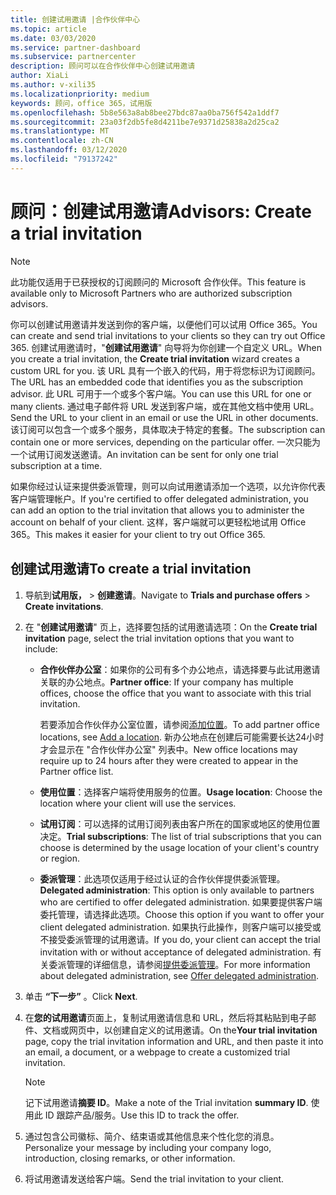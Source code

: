 ```yaml
---
title: 创建试用邀请 |合作伙伴中心
ms.topic: article
ms.date: 03/03/2020
ms.service: partner-dashboard
ms.subservice: partnercenter
description: 顾问可以在合作伙伴中心创建试用邀请
author: XiaLi
ms.author: v-xili35
ms.localizationpriority: medium
keywords: 顾问，office 365，试用版
ms.openlocfilehash: 5b8e563a8ab8bee27bdc87aa0ba756f542a1ddf7
ms.sourcegitcommit: 23a03f2db5fe8d4211be7e9371d25838a2d25ca2
ms.translationtype: MT
ms.contentlocale: zh-CN
ms.lasthandoff: 03/12/2020
ms.locfileid: "79137242"
---
```

# <a name="advisors-create-a-trial-invitation"></a><span data-ttu-id="9f4bf-104">顾问：创建试用邀请</span><span class="sxs-lookup"><span data-stu-id="9f4bf-104">Advisors: Create a trial invitation</span></span>

> [!NOTE]
> <span data-ttu-id="9f4bf-105">此功能仅适用于已获授权的订阅顾问的 Microsoft 合作伙伴。</span><span class="sxs-lookup"><span data-stu-id="9f4bf-105">This feature is available only to Microsoft Partners who are authorized subscription advisors.</span></span> 

<span data-ttu-id="9f4bf-106">你可以创建试用邀请并发送到你的客户端，以便他们可以试用 Office 365。</span><span class="sxs-lookup"><span data-stu-id="9f4bf-106">You can create and send trial invitations to your clients so they can try out Office 365.</span></span> <span data-ttu-id="9f4bf-107">创建试用邀请时，"**创建试用邀请**" 向导将为你创建一个自定义 URL。</span><span class="sxs-lookup"><span data-stu-id="9f4bf-107">When you create a trial invitation, the **Create trial invitation** wizard creates a custom URL for you.</span></span> <span data-ttu-id="9f4bf-108">该 URL 具有一个嵌入的代码，用于将您标识为订阅顾问。</span><span class="sxs-lookup"><span data-stu-id="9f4bf-108">The URL has an embedded code that identifies you as the subscription advisor.</span></span> <span data-ttu-id="9f4bf-109">此 URL 可用于一个或多个客户端。</span><span class="sxs-lookup"><span data-stu-id="9f4bf-109">You can use this URL for one or many clients.</span></span> <span data-ttu-id="9f4bf-110">通过电子邮件将 URL 发送到客户端，或在其他文档中使用 URL。</span><span class="sxs-lookup"><span data-stu-id="9f4bf-110">Send the URL to your client in an email or use the URL in other documents.</span></span> <span data-ttu-id="9f4bf-111">该订阅可以包含一个或多个服务，具体取决于特定的套餐。</span><span class="sxs-lookup"><span data-stu-id="9f4bf-111">The subscription can contain one or more services, depending on the particular offer.</span></span> <span data-ttu-id="9f4bf-112">一次只能为一个试用订阅发送邀请。</span><span class="sxs-lookup"><span data-stu-id="9f4bf-112">An invitation can be sent for only one trial subscription at a time.</span></span>

<span data-ttu-id="9f4bf-113">如果你经过认证来提供委派管理，则可以向试用邀请添加一个选项，以允许你代表客户端管理帐户。</span><span class="sxs-lookup"><span data-stu-id="9f4bf-113">If you're certified to offer delegated administration, you can add an option to the trial invitation that allows you to administer the account on behalf of your client.</span></span> <span data-ttu-id="9f4bf-114">这样，客户端就可以更轻松地试用 Office 365。</span><span class="sxs-lookup"><span data-stu-id="9f4bf-114">This makes it easier for your client to try out Office 365.</span></span>

## <a name="to-create-a-trial-invitation"></a><span data-ttu-id="9f4bf-115">创建试用邀请</span><span class="sxs-lookup"><span data-stu-id="9f4bf-115">To create a trial invitation</span></span>

1. <span data-ttu-id="9f4bf-116">导航到**试用版，**  > **创建邀请**。</span><span class="sxs-lookup"><span data-stu-id="9f4bf-116">Navigate to **Trials and purchase offers** > **Create invitations**.</span></span>

2. <span data-ttu-id="9f4bf-117">在 "**创建试用邀请**" 页上，选择要包括的试用邀请选项：</span><span class="sxs-lookup"><span data-stu-id="9f4bf-117">On the **Create trial invitation** page, select the trial invitation options that you want to include:</span></span>

    - <span data-ttu-id="9f4bf-118">**合作伙伴办公室**：如果你的公司有多个办公地点，请选择要与此试用邀请关联的办公地点。</span><span class="sxs-lookup"><span data-stu-id="9f4bf-118">**Partner office**: If your company has multiple offices, choose the office that you want to associate with this trial invitation.</span></span>

        <span data-ttu-id="9f4bf-119">若要添加合作伙伴办公室位置，请参阅[添加位置](manage-locations.md)。</span><span class="sxs-lookup"><span data-stu-id="9f4bf-119">To add partner office locations, see [Add a location](manage-locations.md).</span></span> <span data-ttu-id="9f4bf-120">新办公地点在创建后可能需要长达24小时才会显示在 "合作伙伴办公室" 列表中。</span><span class="sxs-lookup"><span data-stu-id="9f4bf-120">New office locations may require up to 24 hours after they were created to appear in the Partner office list.</span></span>

    - <span data-ttu-id="9f4bf-121">**使用位置**：选择客户端将使用服务的位置。</span><span class="sxs-lookup"><span data-stu-id="9f4bf-121">**Usage location**: Choose the location where your client will use the services.</span></span>
    - <span data-ttu-id="9f4bf-122">**试用订阅**：可以选择的试用订阅列表由客户所在的国家或地区的使用位置决定。</span><span class="sxs-lookup"><span data-stu-id="9f4bf-122">**Trial subscriptions**: The list of trial subscriptions that you can choose is determined by the usage location of your client's country or region.</span></span>
    - <span data-ttu-id="9f4bf-123">**委派管理**：此选项仅适用于经过认证的合作伙伴提供委派管理。</span><span class="sxs-lookup"><span data-stu-id="9f4bf-123">**Delegated administration**: This option is only available to partners who are certified to offer delegated administration.</span></span> <span data-ttu-id="9f4bf-124">如果要提供客户端委托管理，请选择此选项。</span><span class="sxs-lookup"><span data-stu-id="9f4bf-124">Choose this option if you want to offer your client delegated administration.</span></span> <span data-ttu-id="9f4bf-125">如果执行此操作，则客户端可以接受或不接受委派管理的试用邀请。</span><span class="sxs-lookup"><span data-stu-id="9f4bf-125">If you do, your client can accept the trial invitation with or without acceptance of delegated administration.</span></span> <span data-ttu-id="9f4bf-126">有关委派管理的详细信息，请参阅[提供委派管理](customers_revoke_admin_privileges.md)。</span><span class="sxs-lookup"><span data-stu-id="9f4bf-126">For more information about delegated administration, see [Offer delegated administration](customers_revoke_admin_privileges.md).</span></span>

3. <span data-ttu-id="9f4bf-127">单击 **“下一步”** 。</span><span class="sxs-lookup"><span data-stu-id="9f4bf-127">Click **Next**.</span></span>

4. <span data-ttu-id="9f4bf-128">在**您的试用邀请**页面上，复制试用邀请信息和 URL，然后将其粘贴到电子邮件、文档或网页中，以创建自定义的试用邀请。</span><span class="sxs-lookup"><span data-stu-id="9f4bf-128">On the**Your trial invitation** page, copy the trial invitation information and URL, and then paste it into an email, a document, or a webpage to create a customized trial invitation.</span></span>

    > [!NOTE]
    > <span data-ttu-id="9f4bf-129">记下试用邀请**摘要 ID**。</span><span class="sxs-lookup"><span data-stu-id="9f4bf-129">Make a note of the Trial invitation **summary ID**.</span></span> <span data-ttu-id="9f4bf-130">使用此 ID 跟踪产品/服务。</span><span class="sxs-lookup"><span data-stu-id="9f4bf-130">Use this ID to track the offer.</span></span>

5. <span data-ttu-id="9f4bf-131">通过包含公司徽标、简介、结束语或其他信息来个性化您的消息。</span><span class="sxs-lookup"><span data-stu-id="9f4bf-131">Personalize your message by including your company logo, introduction, closing remarks, or other information.</span></span>

6. <span data-ttu-id="9f4bf-132">将试用邀请发送给客户端。</span><span class="sxs-lookup"><span data-stu-id="9f4bf-132">Send the trial invitation to your client.</span></span>
